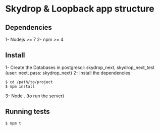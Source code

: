 # Skydrop & Loopback app structure
## Dependencies
1- Nodejs >= 7
2- npm >= 4

## Install

1- Create the Databases in postgresql: skydrop_next, skydrop_next_test (user: next, pass: skydrop_next)
2- Install the dependencies
```
$ cd /path/to/project
$ npm install
```
3- Node . (to run the server)

## Running tests

```
$ npm t
```
